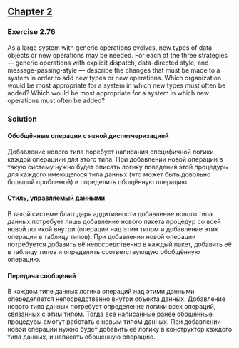 ## [Chapter 2](../index.md#2-Building-Abstractions-with-Data)

### Exercise 2.76

As a large system with generic operations evolves, new types of data objects or new operations may be needed. For each of the three strategies — generic operations with explicit dispatch, data-directed style, and message-passing-style — describe the changes that must be made to a system in order to add new types or new operations. Which organization would be most appropriate for a system in which new types must often be added? Which would be most appropriate for a system in which new operations must often be added?

### Solution

#### Обобщённые операции с явной диспетчеризацией

Добавление нового типа поребует написания специфичной логики каждой операциии для этого типа. При добавлении новой операции в такую систему нужно будет описать логику поведения этой процедуры для каждого имеющегося типа данных (что может быть довольно большой проблемой) и определить обощённую операцию.

#### Стиль, управляемый данными

В такой системе благодаря аддитивности добавление нового типа данных потребует лишь добавление нового пакета процедур со всей новой логикой внутри (операции над этим типом и добавление этих операции в таблицу типов). При добавлении новой операции потребуется добавить её непосредственно в каждый пакет, добавить её в таблицу типов и определить соответствующую обобщённую операцию.

#### Передача сообщений

В каждом типе данных логика операций над этими данными опеределяется непосредственно внутри объекта данных. Добавление нового типа данных потребует определение логики всех операций, связанных с этим типом. Тогда все написанные ранее обощённые процедуры смогут работать с новым типом данных. При добавлении новой операции нужно будет добавить её логику в конструктор каждого типа данных, и написать обощенную операцию.


